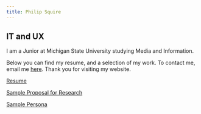 ```yaml
---
title: Philip Squire
---
```


## IT and UX

I am a Junior at Michigan State University studying Media and Information.

Below you can find my resume, and a selection of my work. To contact me, email me [here](mailto:squireph@msu.edu). Thank you for visiting my website.

[Resume](https://1drv.ms/b/s!Al_Szk_F4zDNgZtujf7P7inTCCsoZg)

[Sample Proposal for Research](https://1drv.ms/b/s!Al_Szk_F4zDNgZtsxwVaBytc_s-PMQ)

[Sample Persona](https://1drv.ms/w/s!Al_Szk_F4zDNix29PJm4Gyc-Xszl?e=jyAgTA)
